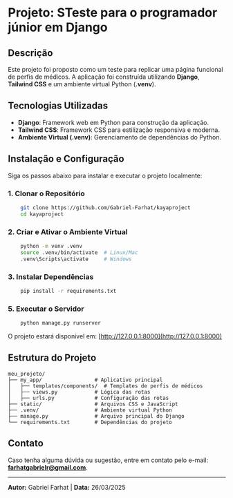 # Projeto: STeste para o programador júnior em Django

## Descrição
Este projeto foi proposto como um teste para replicar uma página funcional de perfis de médicos. A aplicação foi construída utilizando **Django**, **Tailwind CSS** e um ambiente virtual Python (**.venv**).

## Tecnologias Utilizadas
- **Django**: Framework web em Python para construção da aplicação.
- **Tailwind CSS**: Framework CSS para estilização responsiva e moderna.
- **Ambiente Virtual (.venv)**: Gerenciamento de dependências do Python.

## Instalação e Configuração
Siga os passos abaixo para instalar e executar o projeto localmente:

### 1. Clonar o Repositório
```bash
    git clone https://github.com/Gabriel-Farhat/kayaproject
    cd kayaproject
```

### 2. Criar e Ativar o Ambiente Virtual
```bash
    python -m venv .venv
    source .venv/bin/activate  # Linux/Mac
    .venv\Scripts\activate     # Windows
```

### 3. Instalar Dependências
```bash
    pip install -r requirements.txt
```

### 5. Executar o Servidor
```bash
    python manage.py runserver
```

O projeto estará disponível em: [http://127.0.0.1:8000](http://127.0.0.1:8000)

## Estrutura do Projeto
```
meu_projeto/
├── my_app/                 # Aplicativo principal
│   ├── templates/components/  # Templates de perfis de médicos
│   ├── views.py            # Lógica das rotas
│   ├── urls.py             # Configuração das rotas
├── static/                 # Arquivos CSS e JavaScript
├── .venv/                  # Ambiente virtual Python
├── manage.py               # Arquivo principal do Django
└── requirements.txt        # Dependências do projeto
```

## Contato
Caso tenha alguma dúvida ou sugestão, entre em contato pelo e-mail: **farhatgabrielr@gmail.com**.

---
**Autor:** Gabriel Farhat | **Data:** 26/03/2025

